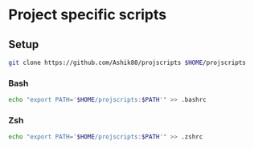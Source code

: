 # Project specific scripts

## Setup
```bash
git clone https://github.com/Ashik80/projscripts $HOME/projscripts
```

### Bash
```bash
echo "export PATH='$HOME/projscripts:$PATH'" >> .bashrc
```

### Zsh
```bash
echo "export PATH='$HOME/projscripts:$PATH'" >> .zshrc
```
